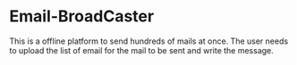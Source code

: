 # Email-BroadCaster
This is a offline platform to send hundreds of mails at once. 
The user needs to upload the list of email for the mail to be sent and write the message.

